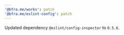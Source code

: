 ```yaml
---
'@bfra.me/works': patch
'@bfra.me/eslint-config': patch
---
```


Updated dependency `@eslint/config-inspector` to `0.5.6`.
